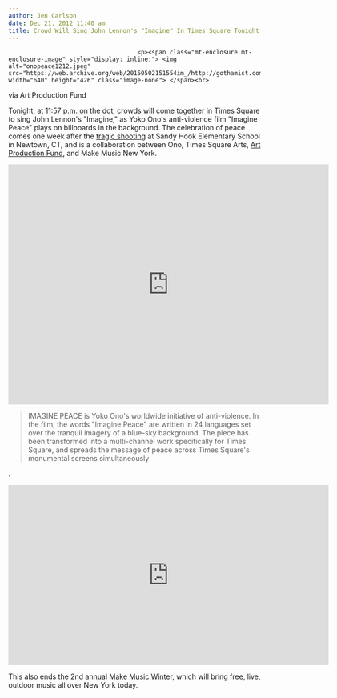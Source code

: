 ```yaml
---
author: Jen Carlson
date: Dec 21, 2012 11:40 am
title: Crowd Will Sing John Lennon's "Imagine" In Times Square Tonight
---
```


	
										<p><span class="mt-enclosure mt-enclosure-image" style="display: inline;"> <img alt="onopeace1212.jpeg" src="https://web.archive.org/web/20150502151554im_/http://gothamist.com/attachments/arts_jen/onopeace1212.jpeg" width="640" height="426" class="image-none"> </span><br>
<span class="photo_caption">via Art Production Fund</span></p>

<p>Tonight, at 11:57 p.m. on the dot, crowds will come together in Times Square to sing John Lennon&apos;s &quot;Imagine,&quot; as Yoko Ono&apos;s anti-violence film &quot;Imagine Peace&quot; plays on billboards in the background. The celebration of peace comes one week after the <a href="https://web.archive.org/web/20150502151554/http://gothamist.com/tags/newtownshooting">tragic shooting</a> at Sandy Hook Elementary School in Newtown, CT, and is a collaboration between Ono, Times Square Arts, <a href="https://web.archive.org/web/20150502151554/http://www.artproductionfund.org/projects/yoko-ono-imagine-peace-times-square">Art Production Fund</a>, and Make Music New York.</p>

<p><iframe width="640" height="480" src="https://web.archive.org/web/20150502151554if_/http://www.youtube-nocookie.com/embed/yRhq-yO1KN8" frameborder="0" allowfullscreen></iframe></p>

<blockquote>IMAGINE PEACE is Yoko Ono&apos;s worldwide initiative of anti-violence. In the film, the words &quot;Imagine Peace&quot; are written in 24 languages set over the tranquil imagery of a blue-sky background. The piece has been transformed into a multi-channel work specifically for Times Square, and spreads the message of peace across Times Square&apos;s monumental screens simultaneously</blockquote>.

<p><iframe width="640" height="360" src="https://web.archive.org/web/20150502151554if_/http://www.youtube-nocookie.com/embed/Z3eToY8_ggI" frameborder="0" allowfullscreen></iframe></p>

<p>This also ends the 2nd annual <a href="https://web.archive.org/web/20150502151554/http://makemusicny.org/winter-parades-2012/">Make Music Winter</a>, which will bring free, live, outdoor music all over New York today.</p>					
										
									
				